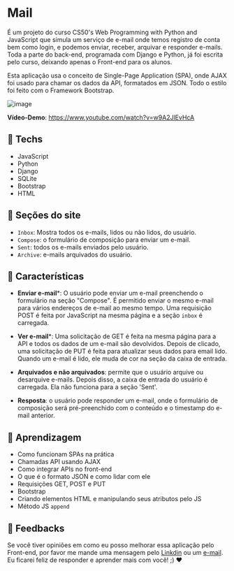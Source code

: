 # Mail

É um projeto do curso CS50's Web Programming with Python and JavaScript que simula um serviço de e-mail onde temos registro de conta bem como login, e podemos enviar, receber, arquivar e responder e-mails.
Toda a parte do back-end, programada com Django e Python, já foi escrita pelo curso, deixando apenas o Front-end para os alunos.

Esta aplicação usa o conceito de Single-Page Application (SPA), onde AJAX foi usado para chamar os dados da API, formatados em JSON.
Todo o estilo foi feito com o Framework Bootstrap.

![image](https://user-images.githubusercontent.com/100815627/217364157-07476943-1f1f-40a2-a391-43c1410aa45c.png)

**Vídeo-Demo**: https://www.youtube.com/watch?v=w9A2JlEvHcA

## 🚀 Techs

-   JavaScript
-   Python
-   Django
-   SQLite
-   Bootstrap
-   HTML

## 📩 Seções do site

-   `Inbox`: Mostra todos os e-mails, lidos ou não lidos, do usuário.
-   `Compose`: o formulário de composição para enviar um e-mail.
-   `Sent`: todos os e-mails enviados pelo usuário.
-   `Archive`:  e-mails arquivados do usuário.

## 🪸 Características

-   **Enviar e-mail***: O usuário pode enviar um e-mail preenchendo o formulário na seção "Compose".
É permitido enviar o mesmo e-mail para vários endereços de e-mail ao mesmo tempo.
Uma requisição POST é feita por JavaScript na mesma página e a seção `inbox` é carregada.

-   **Ver e-mail***: Uma solicitação de GET é feita na mesma página para a API e todos os dados de um e-mail são devolvidos. Depois de clicado, uma solicitação de PUT é feita para atualizar seus dados para email lido. Quando um e-mail é lido, ele muda de cor na seção da caixa de entrada.

-   **Arquivados e não arquivados**: permite que o usuário arquive ou desarquive e-mails. Depois disso, a caixa de entrada do usuário é carregada. 
Ela não funciona para a seção 'Sent'.

-   **Resposta**: o usuário pode responder um e-mail, onde o formulário de composição será pré-preenchido com o conteúdo e o timestamp do e-mail anterior.

## 📒 Aprendizagem

-   Como funcionam SPAs na prática
-   Chamadas API usando AJAX
-   Como integrar APIs no front-end
-   O que é o formato JSON e como lidar com ele
-   Requisições GET, POST e PUT
-   Bootstrap
-   Criando elementos HTML e manipulando seus atributos pelo JS
-   Método JS `append`

## 🤝 Feedbacks

Se você tiver opiniões em como eu posso melhorar essa aplicação pelo Front-end, por favor me mande uma mensagem pelo [Linkdin](https://www.linkedin.com/in/raiane-oliveira-dev/) ou um <a href="mailto:raiane.oliveira404@gmail.com">e-mail</a>.<br>
Eu ficarei feliz de responder e aprender mais com você! ;) ❤️
